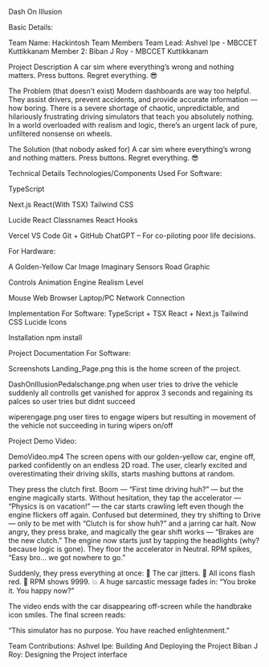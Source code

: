 Dash On Illusion

Basic Details:

Team Name: Hackintosh
Team Members
Team Lead: Ashvel Ipe - MBCCET Kuttikkanam
Member 2: Biban J Roy - MBCCET Kuttikkanam

Project Description
A car sim where everything’s wrong and nothing matters. Press buttons. Regret everything. 😎

The Problem (that doesn't exist)
Modern dashboards are way too helpful. They assist drivers, prevent accidents, and provide accurate information — how boring. 
There is a severe shortage of chaotic, unpredictable, and hilariously frustrating driving simulators that teach you absolutely nothing. 
In a world overloaded with realism and logic, there’s an urgent lack of pure, unfiltered nonsense on wheels.

The Solution (that nobody asked for)
A car sim where everything’s wrong and nothing matters. Press buttons. Regret everything. 😎


Technical Details
Technologies/Components Used
For Software:

TypeScript

Next.js
React(With TSX)
Tailwind CSS 

Lucide React 
Classnames
React Hooks

Vercel 
VS Code
Git + GitHub 
ChatGPT – For co-piloting poor life decisions.

For Hardware:

A Golden-Yellow Car Image 
Imaginary Sensors
Road Graphic

Controls
Animation Engine
Realism Level

Mouse
Web Browser
Laptop/PC 
Network Connection

Implementation
For Software:
TypeScript + TSX
React + Next.js
Tailwind CSS
Lucide Icons

Installation
npm install


Project Documentation
For Software:

Screenshots 
Landing_Page.png
this is the home screen of the project.

DashOnIllusionPedalschange.png
when user tries to drive the vehicle suddenly all controlls get vanished for approx 3 seconds and regaining its palces
so user tries but didnt succeed

wiperengage.png
user tires to engage wipers but resulting in movement of the vehicle not succeeding in turing wipers on/off


Project Demo
Video:

DemoVideo.mp4
The screen opens with our golden-yellow car, engine off, parked confidently on an endless 2D road. The user, clearly excited and overestimating their driving skills, starts mashing buttons at random.

They press the clutch first. Boom — “First time driving huh?” — but the engine magically starts.
Without hesitation, they tap the accelerator — “Physics is on vacation!” — the car starts crawling left even though the engine flickers off again.
Confused but determined, they try shifting to Drive — only to be met with “Clutch is for show huh?” and a jarring car halt.
Now angry, they press brake, and magically the gear shift works — “Brakes are the new clutch.”
The engine now starts just by tapping the headlights (why? because logic is gone).
They floor the accelerator in Neutral. RPM spikes, “Easy bro… we got nowhere to go.”

Suddenly, they press everything at once:
🚗 The car jitters.
🚦 All icons flash red.
🧠 RPM shows 9999.
💥 A huge sarcastic message fades in:
“You broke it. You happy now?”

The video ends with the car disappearing off-screen while the handbrake icon smiles. The final screen reads:

“This simulator has no purpose. You have reached enlightenment.”

Team Contributions:
Ashvel Ipe: Building And Deploying the Project
Biban J Roy: Designing the Project interface
